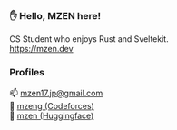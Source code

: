 ### ✋ Hello, MZEN here!

CS Student who enjoys Rust and Sveltekit.\
https://mzen.dev

### Profiles
📫 mzen17.jp@gmail.com\
🏁 [mzeng (Codeforces)](https://codeforces.com/profile/mzeng)\
🤗 [mzen (Huggingface)](https://huggingface.co/mzen)
